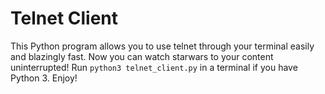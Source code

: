 # Telnet Client
This Python program allows you to use telnet through your terminal easily and blazingly fast. Now you can watch starwars to your content uninterrupted! Run `python3 telnet_client.py` in a terminal if you have Python 3. Enjoy!
